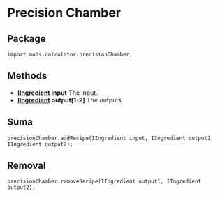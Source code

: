 # Precision Chamber

## Package
```zenscript
import mods.calculator.precisionChamber;
```

## Methods

- **[IIngredient](/Vanilla/Variable_Types/IIngredient/) input** The input.
- **[IIngredient](/Vanilla/Variable_Types/IIngredient/) output[1-2]** The outputs.

## Suma
```zenscript
precisionChamber.addRecipe(IIngredient input, IIngredient output1, IIngredient output2);
```

## Removal
```zenscript
precisionChamber.removeRecipe(IIngredient output1, IIngredient output2);
```